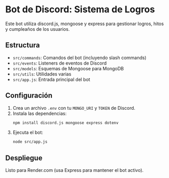 # Bot de Discord: Sistema de Logros

Este bot utiliza discord.js, mongoose y express para gestionar logros, hitos y cumpleaños de los usuarios.

## Estructura
- `src/commands`: Comandos del bot (incluyendo slash commands)
- `src/events`: Listeners de eventos de Discord
- `src/models`: Esquemas de Mongoose para MongoDB
- `src/utils`: Utilidades varias
- `src/app.js`: Entrada principal del bot

## Configuración
1. Crea un archivo `.env` con tu `MONGO_URI` y `TOKEN` de Discord.
2. Instala las dependencias:
   ```sh
   npm install discord.js mongoose express dotenv
   ```
3. Ejecuta el bot:
   ```sh
   node src/app.js
   ```

## Despliegue
Listo para Render.com (usa Express para mantener el bot activo).
